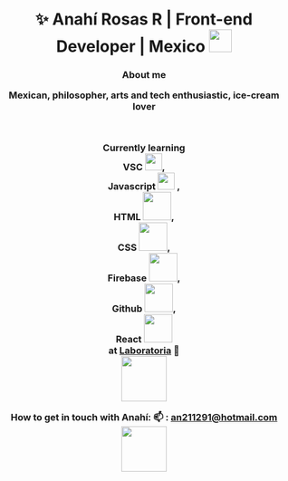 <div align="center">

<h1 align="center"> ✨ Anahí Rosas R | Front-end Developer | Mexico <img src="https://media.giphy.com/media/2Yj2vRSHrhZIUyVPGl/giphy.gif" width="40"></h3>
<h3 align="center"> About me<br>
  <p> Mexican, philosopher, arts and tech enthusiastic, ice-cream lover</p> <br>
    


Currently learning <br>
VSC <img src ="https://media.giphy.com/media/SS8CV2rQdlYNLtBCiF/source.gif" width="30">, <br>
Javascript <img src= "https://media.giphy.com/media/dC3EHvqJ61hNReoxMV/giphy.gif" width="30"> , <br>
HTML <img src="https://media.giphy.com/media/XAxylRMCdpbEWUAvr8/giphy.gif" width="50">,  <br>
CSS <img src="https://media.giphy.com/media/fsEaZldNC8A1PJ3mwp/giphy.gif" width ="50">,  <br>
Firebase <img src="https://media.giphy.com/media/Ri2TUcKlaOcaDBxFpY/giphy.gif" width="50" >,  <br>
Github <img src="https://media.giphy.com/media/kH1DBkPNyZPOk0BxrM/giphy.gif" width="50">, <br>
React <img src= "https://media.giphy.com/media/XAxylRMCdpbEWUAvr8/giphy.gif" width="50"> <br>
at [Laboratoria](https://www.laboratoria.la/) 💛 <br>
<img src="https://media.giphy.com/media/YqWwG9OLqD3LzbGoZU/giphy.gif" width="80">









 
How to get in touch with Anahí: 
📫 : an211291@hotmail.com 
<img src= "https://media.giphy.com/media/3bu85lsWhBTlWcOMN6/giphy.gif" width="80">
</div>
<!---
anahir21/anahir21 is a ✨ special ✨ repository because its `README.md` (this file) appears on your GitHub profile.
You can click the Preview link to take a look at your changes.
--->
